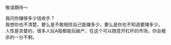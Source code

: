 敬请期待～

我问你赚够多少钱收手？  
我想你也不清楚，要么是不敢相信自己能赚多少，要么是你也不知道要赚多少。  
人性是贪婪的，很多人玩A股都能玩破产，在这个可以随意开杠杆的市场，你会被杀的一分不剩。